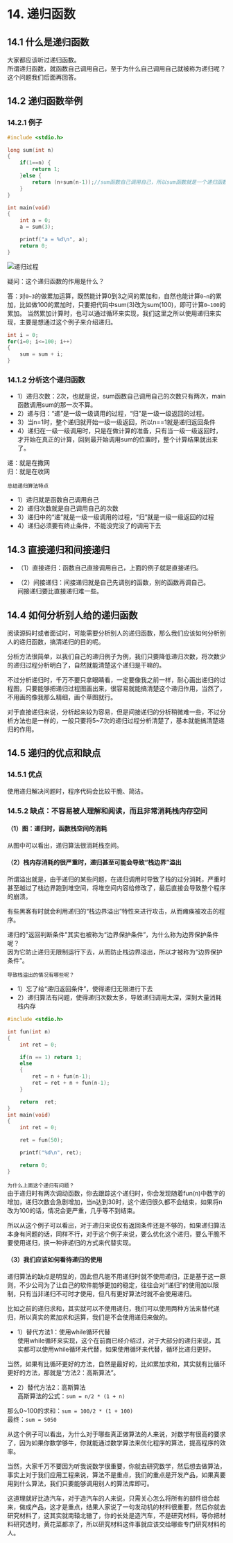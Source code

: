# 14. 递归函数

## 14.1 什么是递归函数

大家都应该听过递归函数。  
所谓递归函数，就函数自己调用自己，至于为什么自己调用自己就被称为递归呢？  
这个问题我们后面再回答。  

## 14.2 递归函数举例

### 14.2.1 例子

```c
#include <stdio.h>

long sum(int n)
{
	if(1==n) {
		return 1;
	}else {
		return (n+sum(n-1));//sum函数自己调用自己，所以sum函数就是一个递归函数。
	}
}

int main(void)
{
	int a = 0;
	a = sum(3);

	printf("a = %d\n", a);
	return 0;
}

```

![递归过程](递归过程1.png)  

疑问：这个递归函数的作用是什么？  

答：对`0~3`的做累加运算，既然能计算0到3之间的累加和，自然也能计算`0~n`的累加，比如做100的累加时，只要把代码中sum(3)改为sum(100)，即可计算`0~100`的累加。 
当然累加计算时，也可以通过循环来实现，我们这里之所以使用递归来实现，主要是想通过这个例子来介绍递归。  
```c
int i = 0;
for(i=0; i<=100; i++)
{
    sum = sum + i;
}

```

### 14.1.2 分析这个递归函数

+ 1）递归次数：2次，也就是说，sum函数自己调用自己的次数只有两次，main函数调用sum的那一次不算。  
+ 2）递与归：“递”是一级一级调用的过程，“归”是一级一级返回的过程。  
+ 3）当n=1时，整个递归就开始一级一级返回，所以n==1就是递归返回条件  
+ 4）递归在一级一级调用时，只是在做计算的准备，只有当一级一级返回时，才开始在真正的计算，回到最开始调用sum的位置时，整个计算结果就出来了。  

递：就是在撒网  
归：就是在收网  

`总结递归算法特点`  

+ 1）递归就是函数自己调用自己
+ 2）递归次数就是自己调用自己的次数  
+ 3）递归中的“递”就是一级一级调用的过程，“归”就是一级一级返回的过程  
+ 4）递归必须要有终止条件，不能没完没了的调用下去  

## 14.3 直接递归和间接递归

+ （1）直接递归：函数自己直接调用自己，上面的例子就是直接递归。  

+ （2）间接递归：间接递归就是自己先调别的函数，别的函数再调自己。  
    间接递归要比直接递归难一些。

## 14.4 如何分析别人给的递归函数  

阅读源码时或者面试时，可能需要分析别人的递归函数，那么我们应该如何分析别人的递归函数，搞清递归的目的呢。  

分析方法很简单，以我们自己的递归例子为例，我们只要降低递归次数，将次数少的递归过程分析明白了，自然就能清楚这个递归是干嘛的。  

不过分析递归时，千万不要只拿眼睛看，一定要像我之前一样，耐心画出递归的过程图，只要能够把递归过程图画出来，很容易就能搞清楚这个递归作用，当然了，不用画的像我那么精细，画个草图就行。  

对于直接递归来说，分析起来较为容易，但是间接递归的分析稍微难一些，不过分析方法也是一样的，一般只要将5~7次的递归过程分析清楚了，基本就能搞清楚递归的作用。  

## 14.5 递归的优点和缺点  

### 14.5.1 优点  

使用递归解决问题时，程序代码会比较干脆、简洁。

### 14.5.2 缺点：不容易被人理解和阅读，而且非常消耗栈内存空间

#### （1）图：递归时，函数栈空间的消耗

从图中可以看出，递归算法很消耗栈空间。

#### （2）栈内存消耗的很严重时，递归甚至可能会导致“栈边界”溢出

所谓溢出就是，由于递归的某些问题，在递归调用时导致了栈的过分消耗，严重时甚至越过了栈边界跑到堆空间，将堆空间内容给修改了，最后直接会导致整个程序的崩溃。  

有些黑客有时就会利用递归的“栈边界溢出”特性来进行攻击，从而瘫痪被攻击的程序。  

递归的"返回判断条件"其实也被称为“边界保护条件”，为什么称为边界保护条件呢？  
因为它防止递归无限制运行下去，从而防止栈边界溢出，所以才被称为“边界保护条件”。  

`导致栈溢出的情况有哪些呢？`  

+ 1）忘了给“递归返回条件”，使得递归无限进行下去  
+ 2）递归算法有问题，使得递归次数太多，导致递归调用太深，深到大量消耗栈内存  

```c
#include <stdio.h>

int fun(int n)
{
	int ret = 0;

	if(n == 1) return 1;
	else    
	{
		ret = n + fun(n-1);     
		ret = ret + n + fun(n-1);
	}

	return  ret;
}
int main(void)
{
	int ret = 0;

	ret = fun(50);

	printf("%d\n", ret);

	return 0;
}
```

`为什么上面这个递归有问题？`    
由于递归时有两次调动函数，你去跟踪这个递归时，你会发现随着fun(n)中数字的增加，递归次数会急剧增加，当n达到30时，这个递归很久都不会结束，如果将n改为100的话，情况会更严重，几乎等不到结束。    

所以从这个例子可以看出，对于递归来说仅有返回条件还是不够的，如果递归算法本身有问题的话，同样不行，对于这个例子来说，要么优化这个递归，要么干脆不要使用递归，换一种非递归的方式来代替实现。  

#### （3）我们应该如何看待递归的使用

递归算法的缺点是明显的，因此但凡能不用递归时就不使用递归，正是基于这一原则，不少公司为了让自己的软件能够更加的稳定，往往会对“递归”的使用加以限制，只有当非递归不可时才使用，但凡有更好算法时就不会使用递归。  

比如之前的递归求和，其实就可以不使用递归，我们可以使用两种方法来替代递归，所以真实的累加求和运算，我们是不会使用递归来做的。  

+ 1）替代方法1：使用while循环代替  
使用while循环来实现，这个在前面已经介绍过，对于大部分的递归来说，其实都可以使用while循环来代替，如果使用循环来代替，循环比递归更好。  

当然，如果有比循环更好的方法，自然是最好的，比如累加求和，其实就有比循环更好的方法，那就是“方法2：高斯算法”。  

+ 2）替代方法2：高斯算法					
高斯算法的公式：`sum = n/2 * (1 + n)`  

那么0~100的求和：`sum = 100/2 * (1 + 100)`  
最终：`sum = 5050`  

从这个例子可以看出，为什么对于哪些真正做算法的人来说，对数学有很高的要求了，因为如果你数学够牛，你就能通过数学算法来优化程序的算法，提高程序的效率。  

当然，大家千万不要因为听我说数学很重要，你就去研究数学，然后想去做算法，事实上对于我们应用工程来说，算法不是重点，我们的重点是开发产品，如果真要用到什么算法，我们只要能够调用别人的算法库即可。  

这道理就好比造汽车，对于造汽车的人来说，只需关心怎么将所有的部件组合起来，做成产品，这才是重点，结果人家说了一句发动机的材料很重要，然后你就去研究材料了，这其实就南辕北辙了，你的长处是造汽车，不是研究材料，等你把材料研究透时，黄花菜都凉了，所以研究材料这件事就应该交给哪些专门研究材料的人。  
